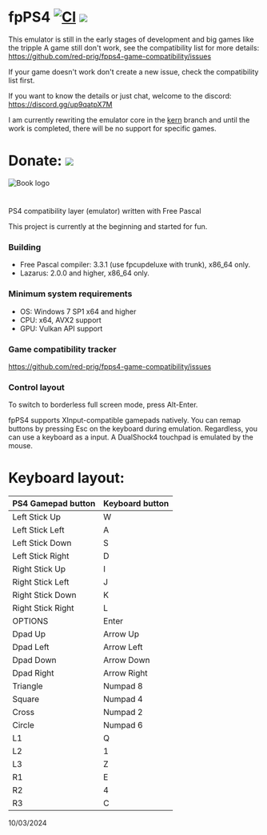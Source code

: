 
# fpPS4 [![CI](https://github.com/red-prig/fpPS4/actions/workflows/main.yml/badge.svg)](https://github.com/red-prig/fpPS4/actions) [<img src="https://img.shields.io/discord/1047920770225012769?color=5865F2&label=fpPS4&logo=discord&logoColor=white"/>](https://discord.gg/up9qatpX7M)

This emulator is still in the early stages of development and big games like the tripple A game still don't work, see the compatibility list for more details: https://github.com/red-prig/fpps4-game-compatibility/issues

If your game doesn't work don't create a new issue, check the compatibility list first.

If you want to know the details or just chat, welcome to the discord: https://discord.gg/up9qatpX7M

I am currently rewriting the emulator core in the [kern](https://github.com/red-prig/fpPS4/tree/kern) branch and until the work is completed, there will be no support for specific games.

# Donate: [<img src="icons/boosty.svg"/>](https://boosty.to/fpps4)

![Book logo](/icons/logo.png) 

#

  PS4 compatibility layer (emulator) written with Free Pascal
 
This project is currently at the beginning and started for fun.
 
### Building
- Free Pascal compiler: 3.3.1 (use fpcupdeluxe with trunk), x86_64 only. 
- Lazarus: 2.0.0 and higher, x86_64 only. 

### Minimum system requirements 

- OS: Windows 7 SP1 x64 and higher 
- CPU: x64, AVX2 support
- GPU: Vulkan API support

### Game compatibility tracker
https://github.com/red-prig/fpps4-game-compatibility/issues

### Control layout
To switch to borderless full screen mode, press Alt-Enter.

fpPS4 supports XInput-compatible gamepads natively. You can remap buttons by pressing Esc on the keyboard during emulation. 
Regardless, you can use a keyboard as a input.
A DualShock4 touchpad is emulated by the mouse.

# Keyboard layout:
PS4 Gamepad button              | Keyboard button
:------------                   | :------------
Left Stick Up                   |W
Left Stick Left                 |A
Left Stick Down                 |S
Left Stick Right                |D
Right Stick Up                  |I
Right Stick Left                |J
Right Stick Down                |K
Right Stick Right               |L
OPTIONS                   		  |Enter
Dpad Up                   		  |Arrow Up
Dpad Left                   	  |Arrow Left
Dpad Down                   	  |Arrow Down
Dpad Right                   	  |Arrow Right
Triangle                   		  |Numpad 8
Square                   		    |Numpad 4
Cross                   		    |Numpad 2
Circle                   		    |Numpad 6
L1                   			      |Q
L2                   			      |1
L3                   			      |Z
R1                   			      |E
R2                   			      |4
R3                   			      |C
10/03/2024
